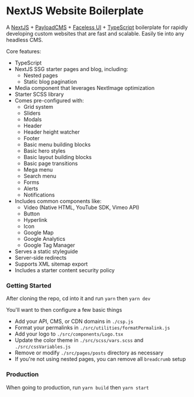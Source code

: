 # NextJS Website Boilerplate

A [NextJS](https://nextjs.org) + [PayloadCMS](https://payloadcms.com) + [Faceless UI](https://faceless-ui.com) + [TypeScript](https://www.typescriptlang.org/) boilerplate for rapidly developing custom websites that are fast and scalable. Easily tie into any headless CMS.

Core features:
  - TypeScript
  - NextJS SSG starter pages and blog, including:
      - Nested pages
      - Static blog pagination
  - Media component that leverages NextImage optimization
  - Starter SCSS library
  - Comes pre-configured with:
    - Grid system
    - Sliders
    - Modals
    - Header
    - Header height watcher
    - Footer
    - Basic menu building blocks
    - Basic hero styles
    - Basic layout building blocks
    - Basic page transitions
    - Mega menu
    - Search menu
    - Forms
    - Alerts
    - Notifications
  - Includes common components like:
    - Video (Native HTML, YouTube SDK, Vimeo API)
    - Button
    - Hyperlink
    - Icon
    - Google Map
    - Google Analytics
    - Google Tag Manager
  - Serves a static styleguide
  - Server-side redirects
  - Supports XML sitemap export
  - Includes a starter content security policy

### Getting Started

After cloning the repo, cd into it and run `yarn` then `yarn dev`

You'll want to then configure a few basic things
  - Add your API, CMS, or CDN domains in `./csp.js`
  - Format your permalinks in `./src/utilities/formatPermalink.js`
  - Add your logo to `./src/components/Logo.tsx`
  - Update the color theme in `./src/scss/vars.scss` and `./src/cssVariables.js`
  - Remove or modify `./src/pages/posts` directory as necessary
  - If you're not using nested pages, you can remove all `breadcrumb` setup

### Production

When going to production, run `yarn build` then `yarn start`
